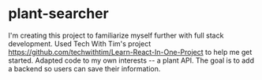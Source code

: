 # plant-searcher
I'm creating this project to familiarize myself further with full stack development. Used Tech With Tim's project https://github.com/techwithtim/Learn-React-In-One-Project to help me get started. Adapted code to my own interests -- a plant API. The goal is to add a backend so users can save their information. 

